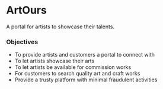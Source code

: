 # ArtOurs
A portal for artists to showcase their talents.

### Objectives
- To provide artists and customers a portal to connect with
- To let artists showcase their arts
- To let artists be available for commission works
- For customers to search quality art and craft works
- Provide a trusty platform with minimal fraudulent activities

<!-- Nothing -->
